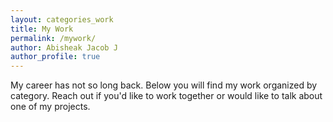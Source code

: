 ```yaml
---
layout: categories_work
title: My Work
permalink: /mywork/
author: Abisheak Jacob J
author_profile: true
---
```


My career has not so long back. Below you will find my work organized by category. Reach out if you'd like to work together or would like to talk about one of my projects.